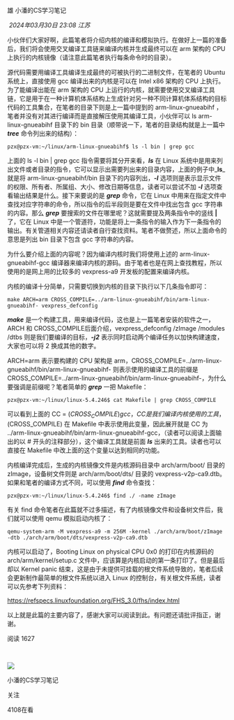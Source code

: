
雄 小潘的CS学习笔记

 _2024年03月30日 23:08_ _江苏_

小伙伴们大家好啊，此篇笔者将介绍内核的编译和模拟执行。在做好上一篇的准备后，我们将会使用交叉编译工具链来编译内核并生成最终可以在 arm 架构的 CPU 上执行的内核镜像（请注意此篇笔者执行每条命令时的目录）。  

源代码需要用编译工具编译生成最终的可被执行的二进制文件，在笔者的 Ubuntu 系统上，直接使用 gcc 编译出来的内核是可以在 Intel x86 架构的 CPU 上执行。为了能编译出能在 arm 架构的 CPU 上运行的内核，就需要使用交叉编译工具链，它是用于在一种计算机体系结构上生成针对另一种不同计算机体系结构的目标代码的工具集合，在笔者的目录下则是上一篇中提到的 arm-linux-gnueabihf ，笔者并没有对其进行编译而是直接解压使用其编译工具，小伙伴可以 ls arm-linux-gnueabihf 目录下的 bin 目录（顺带说一下，笔者的目录结构就是上一篇中 _**tree**_ 命令列出来的结构）：

```
pzx@pzx-vm:~/linux/arm-linux-gnueabihf$ ls -l bin | grep gcc
```

上面的 ls -l bin | grep gcc 指令需要将其分开来看，_**ls**_ 在 Linux 系统中是用来列出文件或者目录的指令，它可以显示出需要列出来的目录内容，上面的例子中_**ls**_ 就是将 arm-linux-gnueabihf/bin 目录下的内容列出，_**-l**_ 选项则是表示显示文件的权限、所有者、所属组、大小、修改日期等信息，读者可以尝试不加 _**-l**_ 选项查看输出结果是什么。接下来要说的是 _**grep**_ 命令，它在 Linux 中用来在指定文件中查找对应字符串的命令，所以指令的后半段则是要在文件中找出包含 gcc 字符串的内容。那么 _**grep**_ 要搜索的文件在哪里呢？这就需要提及两条指令中的竖线 **|** 了，它在 Linux 中是一个管道符，功能是将上一条指令的输入作为下一条指令的输出。有关管道相关内容还请读者自行查找资料。笔者不做赘述，所以上面命令的意思是列出 bin 目录下包含 gcc 字符串的内容。

为什么要介绍上面的内容呢？因为编译内核时我们将使用上述的 arm-linux-gnueabihf-gcc 编译器来编译内核的源码。由于笔者也是在网上查找教程，所以使用的是网上用的比较多的 vexpress-a9 开发板的配置来编译内核。  

内核的编译十分简单，只需要切换到内核的目录下执行以下几条指令即可：  

```
make ARCH=arm CROSS_COMPILE=../arm-linux-gnueabihf/bin/arm-linux-gnueabihf- vexpress_defconfig
```

_**make**_ 是一个构建工具，用来编译代码，这也是上一篇笔者安装的软件之一，ARCH 和 CROSS_COMPILE后面介绍，vexpress_defconfig /zImage /modules /dtbs 则是我们要编译的目标，_**-j2**_ 表示同时启动两个编译任务以加快构建速度，大家也可以将 2 换成其他的数字。

ARCH=arm 表示要构建的 CPU 架构是 arm，CROSS_COMPILE=../arm-linux-gnueabihf/bin/arm-linux-gnueabihf- 则表示使用的编译工具的前缀是 CROSS_COMPILE=../arm-linux-gnueabihf/bin/arm-linux-gnueabihf-，为什么要强调是前缀呢？笔者简单的 _**grep**_ 一把 Makefile：  

```
pzx@pzx-vm:~/linux/linux-5.4.246$ cat Makefile | grep CROSS_COMPILE
```

可以看到上面的 CC = $(CROSS_COMPILE)gcc，CC 是我们编译内核使用的工具，$(CROSS_COMPILE) 在 Makefile 中表示使用此变量，因此展开就是 CC 为 ../arm-linux-gnueabihf/bin/arm-linux-gnueabihf-gcc，（读者可以阅读上面输出的以 # 开头的注释部分），这个编译工具就是前面 _**ls**_ 出来的工具。读者也可以直接在 Makefile 中改上面的这个变量以达到相同的功能。  

内核编译完成后，生成的内核镜像文件是内核源码目录中 arch/arm/boot/ 目录的 zImage，设备树文件则是 arch/arm/boot/dts/ 目录的 vexpress-v2p-ca9.dtb。如果和笔者的编译方式不同，可以使用 _**find**_ 命令查找：

```
pzx@pzx-vm:~/linux/linux-5.4.246$ find ./ -name zImage
```

有关 find 命令笔者在此篇就不过多描述，有了内核镜像文件和设备树文件后，我们就可以使用 qemu 模拟启动内核了：  

```
qemu-system-arm -M vexpress-a9 -m 256M -kernel ./arch/arm/boot/zImage -dtb ./arch/arm/boot/dts/vexpress-v2p-ca9.dtb
```

内核可以启动了，Booting Linux on physical CPU 0x0 的打印在内核源码的 arch/arm/kernel/setup.c 文件中，应该算是内核启动的第一条打印了。但是最后却以 Kernel panic 结束，这是由于未提供可挂载的根文件系统导致的，笔者后续会更新制作最简单的根文件系统以进入 Linux 的控制台，有关根文件系统，读者可以先参考下列资料：  

https://refspecs.linuxfoundation.org/FHS_3.0/fhs/index.html

以上就是此篇的主要内容了，感谢大家可以阅读到此。有问题还请批评指正，谢谢。

阅读 1627

​

[](javacript:;)

![](http://mmbiz.qpic.cn/mmbiz_png/CpAhU3mTia4BBKBYs9Lx64EfX5BONeE1AwVb2wjjLZdfTxD4CZPtibNMib8iaWAAYTlPMn5g4VDILDFQ2cERgujTbA/300?wx_fmt=png&wxfrom=18)

小潘的CS学习笔记

关注

4108在看